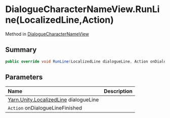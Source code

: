 # DialogueCharacterNameView.RunLine(LocalizedLine,Action)

Method in [DialogueCharacterNameView](api/csharp/yarn.unity.dialoguecharacternameview.md)

## Summary



```csharp
public override void RunLine(LocalizedLine dialogueLine, Action onDialogueLineFinished)
```

## Parameters

|Name|Description|
|:---|:---|
|[Yarn.Unity.LocalizedLine](api/csharp/yarn.unity.localizedline.md) dialogueLine||
|`Action` onDialogueLineFinished||

